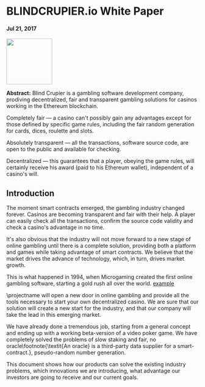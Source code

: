 # BLINDCRUPIER.io White Paper
#### Jul 21, 2017
<img src="https://user-images.githubusercontent.com/30338333/28461757-c812a592-6e4a-11e7-861b-2360ccfc11d9.png" width="120">

**Abstract:** Blind Crupier is a gambling software development company, prodiving decentralized, fair and  transparent gambling solutions for casinos working in the Ethereum blockchain.

Completely fair — a casino can't possibly gain any advantages except for those defined by specific game rules, including the fair random generation for cards, dices, roulette and slots.

Absolutely transparent — all the transactions, software source code, are open to the public and available for checking.

Decentralized — this guarantees that a player, obeying the game rules, will certainly receive his award (paid to his Ethereum wallet), independent of a casino's will.


## Introduction

The moment smart contracts emerged, the gambling industry changed forever. Casinos are becoming transparent and fair with their help. A player can easily check all the transactions, confirm the source code validity and check a casino's advantage in no time.

It's also obvious that the industry will not move forward to a new stage of online gambling until there is a complete solution, providing both a platform and games while taking advantage of smart contracts. We believe that the market drives the advance of technology, which, in turn, drives market growth.

This is what happened in 1994, when Microgaming created the first online gambling software, starting a gold rush all over the world. <a href="http://example.com/" target="_blank">example</a>

\projectname will open a new door in online gambling and provide all the tools necessary to start your own decentralized casino. We are sure that our solution will create a new start for the industry, and that our company will take the lead in this emerging market.

We have already done a tremendous job, starting from a general concept and ending up with a working beta-version of a video poker game. We have completely solved the problems of slow staking and fair, no oracle\footnote{\textit{An oracle} is a third-party data supplier for a smart-contract.}, pseudo-random number generation.

This document shows how our products can solve the existing industry problems, which innovations we are introducing, what advantage our investors are going to receive and our current goals.
